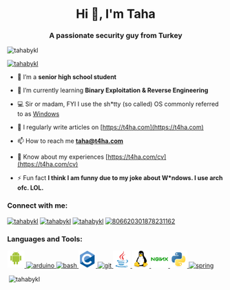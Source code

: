<h1 align="center">Hi 👋, I'm Taha</h1>
<h3 align="center">A passionate security guy from Turkey</h3>

<p align="left"> <img src="https://komarev.com/ghpvc/?username=tahabykl&label=Profile%20views&color=ff80ff&style=plastic" alt="tahabykl" /> </p>

<p align="left"> <a href="https://twitter.com/tahabykl" target="blank"><img src="https://img.shields.io/twitter/follow/tahabykl?logo=twitter&style=for-the-badge" alt="tahabykl" /></a> </p>

- 👨 I’m a **senior high school student**

- 🌱 I’m currently learning **Binary Exploitation & Reverse Engineering**

- 💻 Sir or madam, FYI I use the sh*tty (so called) OS commonly referred to as [Windows](https://www.microsoft.com/en-us/windows/)

- 📝 I regularly write articles on [https://t4ha.com](https://t4ha.com)

- 📫 How to reach me **taha@t4ha.com**

- 📄 Know about my experiences [https://t4ha.com/cv](https://t4ha.com/cv)

- ⚡ Fun fact **I think I am funny due to my joke about W*ndows. I use arch ofc. LOL.**

<h3 align="left">Connect with me:</h3>
<p align="left">
<a href="https://twitter.com/tahabykl" target="blank"><img align="center" src="https://raw.githubusercontent.com/rahuldkjain/github-profile-readme-generator/master/src/images/icons/Social/twitter.svg" alt="tahabykl" height="30" width="40" /></a>
<a href="https://linkedin.com/in/tahabykl" target="blank"><img align="center" src="https://raw.githubusercontent.com/rahuldkjain/github-profile-readme-generator/master/src/images/icons/Social/linked-in-alt.svg" alt="tahabykl" height="30" width="40" /></a>
<a href="https://instagram.com/tahabykl" target="blank"><img align="center" src="https://raw.githubusercontent.com/rahuldkjain/github-profile-readme-generator/master/src/images/icons/Social/instagram.svg" alt="tahabykl" height="30" width="40" /></a>
<a href="https://discord.gg/806620301878231162" target="blank"><img align="center" src="https://raw.githubusercontent.com/rahuldkjain/github-profile-readme-generator/master/src/images/icons/Social/discord.svg" alt="806620301878231162" height="30" width="40" /></a>
</p>

<h3 align="left">Languages and Tools:</h3>
<p align="left"> <a href="https://developer.android.com" target="_blank" rel="noreferrer"> <img src="https://raw.githubusercontent.com/devicons/devicon/master/icons/android/android-original-wordmark.svg" alt="android" width="40" height="40"/> </a> <a href="https://www.arduino.cc/" target="_blank" rel="noreferrer"> <img src="https://cdn.worldvectorlogo.com/logos/arduino-1.svg" alt="arduino" width="40" height="40"/> </a> <a href="https://www.gnu.org/software/bash/" target="_blank" rel="noreferrer"> <img src="https://www.vectorlogo.zone/logos/gnu_bash/gnu_bash-icon.svg" alt="bash" width="40" height="40"/> </a> <a href="https://www.cprogramming.com/" target="_blank" rel="noreferrer"> <img src="https://raw.githubusercontent.com/devicons/devicon/master/icons/c/c-original.svg" alt="c" width="40" height="40"/> </a> <a href="https://git-scm.com/" target="_blank" rel="noreferrer"> <img src="https://www.vectorlogo.zone/logos/git-scm/git-scm-icon.svg" alt="git" width="40" height="40"/> </a> <a href="https://www.java.com" target="_blank" rel="noreferrer"> <img src="https://raw.githubusercontent.com/devicons/devicon/master/icons/java/java-original.svg" alt="java" width="40" height="40"/> </a> <a href="https://www.linux.org/" target="_blank" rel="noreferrer"> <img src="https://raw.githubusercontent.com/devicons/devicon/master/icons/linux/linux-original.svg" alt="linux" width="40" height="40"/> </a> <a href="https://www.nginx.com" target="_blank" rel="noreferrer"> <img src="https://raw.githubusercontent.com/devicons/devicon/master/icons/nginx/nginx-original.svg" alt="nginx" width="40" height="40"/> </a> <a href="https://www.python.org" target="_blank" rel="noreferrer"> <img src="https://raw.githubusercontent.com/devicons/devicon/master/icons/python/python-original.svg" alt="python" width="40" height="40"/> </a> <a href="https://spring.io/" target="_blank" rel="noreferrer"> <img src="https://www.vectorlogo.zone/logos/springio/springio-icon.svg" alt="spring" width="40" height="40"/> </a> </p>

<p>&nbsp;<img align="center" src="https://github-readme-stats.vercel.app/api?username=tahabykl&show_icons=true&background_color=513B3C&title_color=28231C&text_color=513B3C&locale=en" alt="tahabykl" /></p>

